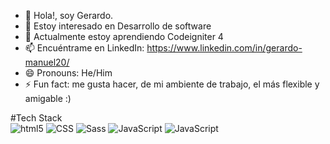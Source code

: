 - 👋 Hola!, soy Gerardo.
- 👀 Estoy interesado en Desarrollo de software
- 🌱 Actualmente estoy aprendiendo Codeigniter 4
- 📫 Encuéntrame en LinkedIn: https://www.linkedin.com/in/gerardo-manuel20/
- 😄 Pronouns: He/Him
- ⚡ Fun fact: me gusta hacer, de mi ambiente de trabajo, el más flexible y amigable :)

#Tech Stack
<br>
<img alt="html5" src="https://img.shields.io/badge/-HTML5-E34F26?style=flat-square&logo=html5&logoColor=white" />
<img alt="CSS" src="https://img.shields.io/badge/CSS%20-%231572B6.svg?style=flat-square&logo=css3&logoColor=white" />
<img alt="Sass" src="https://img.shields.io/badge/-Sass-CC6699?style=flat-square&logo=sass&logoColor=white" />
<img alt="JavaScript" src="https://img.shields.io/badge/JavaScript%20-%23F7DF1E.svg?style=flat-square&logo=javascript&logoColor=black" />
<img alt="JavaScript" src="https://img.shields.io/badge/-PHP-blue?style=flat-square&logo=php&logoColor=black" />

<!---
gerardo-cornejo/gerardo-cornejo is a ✨ special ✨ repository because its `README.md` (this file) appears on your GitHub profile.
You can click the Preview link to take a look at your changes.
--->
